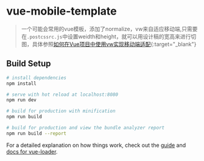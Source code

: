 # vue-mobile-template

> 一个可能会常用的vue模板，添加了normalize，vw来自适应移动端,只需要在`.postcssrc.js`中设置weidth和height，就可以用设计稿的宽高来进行切图，具体参照[如何在Vue项目中使用vw实现移动端适配](https://www.w3cplus.com/mobile/vw-layout-in-vue.html){:target="_blank"}

## Build Setup

``` bash
# install dependencies
npm install

# serve with hot reload at localhost:8080
npm run dev

# build for production with minification
npm run build

# build for production and view the bundle analyzer report
npm run build --report
```

For a detailed explanation on how things work, check out the [guide](http://vuejs-templates.github.io/webpack/) and [docs for vue-loader](http://vuejs.github.io/vue-loader).
